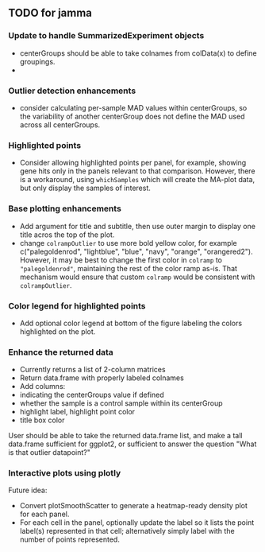 ## TODO for jamma

### Update to handle SummarizedExperiment objects

* centerGroups should be able to take colnames from colData(x)
to define groupings.
* 


### Outlier detection enhancements

* consider calculating per-sample MAD values within centerGroups,
so the variability of another centerGroup does not define the MAD
used across all centerGroups.

### Highlighted points

* Consider allowing highlighted points per panel, for example,
showing gene hits only in the panels relevant to that comparison.
However, there is a workaround, using `whichSamples` which will
create the MA-plot data, but only display the samples of interest.

### Base plotting enhancements

* Add argument for title and subtitle, then use outer margin to
display one title acros the top of the plot.
* change `colrampOutlier` to use more bold yellow color, for example
c("palegoldenrod", "lightblue", "blue", "navy", "orange", "orangered2").
However, it may be best to change the first color in `colramp` to
`"palegoldenrod"`, maintaining the rest of the color ramp as-is.
That mechanism would ensure that custom `colramp` would be consistent
with `colrampOutlier`.

### Color legend for highlighted points

* Add optional color legend at bottom of the figure labeling the
colors highlighted on the plot.

### Enhance the returned data

* Currently returns a list of 2-column matrices
* Return data.frame with properly labeled colnames
* Add columns:
* indicating the centerGroups value if defined
* whether the sample is a control sample within its centerGroup
* highlight label, highlight point color
* title box color

User should be able to take the returned data.frame list, and make
a tall data.frame sufficient for ggplot2, or sufficient to answer
the question "What is that outlier datapoint?"


### Interactive plots using plotly

Future idea:

* Convert plotSmoothScatter to generate a heatmap-ready density
plot for each panel.
* For each cell in the panel, optionally update the label so it
lists the point label(s) represented in that cell; alternatively
simply label with the number of points represented.


